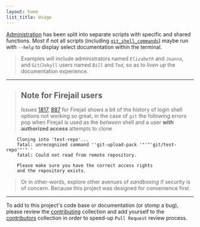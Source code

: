 ```yaml
---
layout: home
list_title: Usage
---
```


[Administration][administration] has been split into separate scripts with specific and shared functions. Most if not all scripts (including [`git_shell_commands`][git-shell-commands]) maybe run with `--help` to display select documentation within the terminal.


> Examples will include administrators named _`Elizabeth`_ and _`Joanna`_, and `Git`/`Jekyll` users named _`Bill`_ and _`Ted`_, so as to _liven up_ the documentation experience.


___


> ## Note for Firejail users
>
> Issues [1817][firejail-issue-1817], [887][firejail-issue-887] for Firejail shows a bit of the history of login shell options not working so great, in the case of `git` the following errors pop when Firejail is used as the *between* shell and a user __with authorized access__ attempts to clone

```
    Cloning into 'test-repo'...
    fatal: unrecognized command ''git-upload-pack '"'"'git/test-repo'"'" '
    fatal: Could not read from remote repository.

    Please make sure you have the correct access rights
    and the repository exists.
```

>
> Or in other-words, explore other avenues of _sandboxing_ if security is of concern. Because this project was designed for convenience first.


___


To add to this project's code base or documentation (or stomp a bug), please review the [contributing] collection and add yourself to the [contributors] collection in order to speed-up `Pull Request` review process.


[administration]: /Jekyll_Admin/administration/
[git-shell-commands]: /Jekyll_Admin/git_shell_commands/
[contributing]: /Jekyll_Admin/contributing/
[contributors]: /Jekyll_Admin/contributors/

[firejail-issue-1817]: https://github.com/netblue30/firejail/issues/1817
[firejail-issue-887]: https://github.com/netblue30/firejail/issues/887
